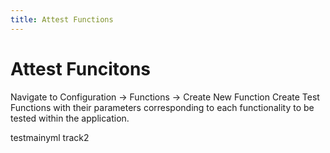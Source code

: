 ```yaml
---
title: Attest Functions
---
```

# Attest Funcitons

Navigate to Configuration -> Functions -> Create New Function
Create Test Functions with their parameters corresponding to each functionality to be tested within the application.

testmainyml track2